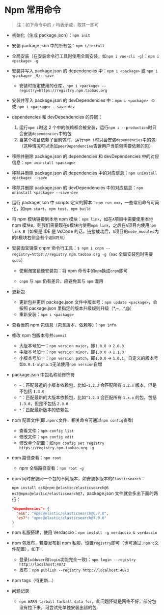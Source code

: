 # Npm 常用命令

> 注：如下命令中的 `/` 均表示或，取其一即可

- 初始化（生成 package.json）：`npm init`

- 安装 package.json 中的所有包：`npm i/install`

- 全局安装（在安装命令行工具时使用全局安装，如`npm i vue-cli -g`）：`npm i <package> -g`

- 安装并写入 package.json 的 dependencies 中：`npm i <package>` 或 `npm i <package> -S/--save`

  - 安装时指定使用的仓库，`npm i <package> --registry=https://registry.npm.taobao.org`

- 安装并写入 package.json 的 devDependencies 中：`npm i <package> -D` 或 `npm i <package> --save-dev`

- dependencies 和 devDependencies 的异同：

  1. 运行`npm i`时这 2 个中的依赖都会被安装，运行`npm i --production`时只会安装`dependencies`中的包
  2. 当某个项目依赖了当前包时，运行`npm i`时只会安装`dependencies`中的包（这种情况可以添加`peerDependencies`告诉用户当前包需要依赖的包）

- 移除并删除 package.json 的 dependencies 和 devDependencies 中的对应信息：`npm uninstall <package>`

- 移除并删除 package.json 的 dependencies 中的对应信息：`npm uninstall <package> --save`

- 移除并删除 package.json 的 devDependencies 中的对应信息：`npm uninstall <package> --save-dev`

- 运行 package.json 中 scripts 定义的脚本：`npm run xxx`，一些常用命令可简化，如`npm start`、`npm test`、`npm build`

- 将 npm 模块链接到本地 npm 模块：`npm link`，如在`A`项目中需要使用本地 npm 模块`B`，则我们需要现在`B`模块内使用`npm link`，之后在`A`项目内使用`npm link B`（如果是 IDE 是 VsCode 的话，链接成功后，`A`项目的`node_modules`内的`B`模块右侧会有个`返回符号`）

- 安装淘宝镜像 cnpm 命令行工具：`$ npm i cnpm --registry=https://registry.npm.taobao.org -g`（`mac` 全局安装包时需要`sudo`）

  - 使用淘宝镜像安装包：将 npm 命令中的`npm`换成`cnpm`即可

  - `cnpm` 与 `npm` 仍有差异，应避免其与 `npm` 混用

- 更新包

  - 更新包并更新 package.json 文件中版本号：`npm update <package>`，会按照 package.json 里指定的版本升级规则升级（\*,~，^,@）
  - 重新安装：`npm i <package>`

- 查看当前 npm 包信息（包含版本、依赖等）：`npm info`

- 修改 npm 包版本号并`commit`

  - 大版本号加一：`npm version major`，即`1.0.0` -> `2.0.0`
  - 中版本号加一：`npm version minor`，即`1.0.0` -> `1.1.0`
  - 小版本号加一：`npm version patch`，即`1.0.0` -> `1.0.1`，自定义的版本号如`0.0.1-alpha.1`无法使用`npm version`自增

- package.json 中包名称前修饰符

  - `~`：匹配最近的小版本依赖包，比如`~1.2.3` 会匹配所有 `1.2.x` 版本，但是不包括 `1.3.0`
  - `^`：匹配最新的大版本依赖包，比如`^1.2.3` 会匹配所有 `1.x.x` 的包，包括 `1.3.0`，但是不包括 `2.0.0`
  - `*`：匹配最新版本的依赖包

- npm 配置文件(即`.npmrc`文件，相关命令可通过`npm config`查看)

  - 查看文件：`npm config list`
  - 修改文件：`npm config edit`
  - 修改单个配置：如`npm config set registry https://registry.npm.taobao.org -g`

- npm 路径查看：`npm root`

  - npm 全局路径查看：`npm root -g`

- npm 同时安装同一个包的不同版本，如安装多版本的`Elasticsearch`：

  `npm install es6@npm:@elastic/elasticsearch@6 es7@npm:@elastic/elasticsearch@7`，package.json 文件就会多出下面的两行：

  ```json
  "dependencies": {
    "es6": "npm:@elastic/elasticsearch@6.7.0",
    "es7": "npm:@elastic/elasticsearch@7.0.0"
  }
  ```

- npm 私服搭建，使用 Verdaccio：`npm install -g verdaccio & verdaccio`

- npm 包发布，若要发布到 npm 私服，设置`registry`即可（也可通过`.npmrc`文件配置），如下：

  - 登录(`adduser`和`login`功能完全一致)：`npm login --registry http://localhost:4873`
  - 发布：`npm publish --registry http://localhost:4873`

- npm tags（待更新...）

- 问题记录

  - `npm WARN tarball tarball data for`，此问题怀疑是网络不好，部分包没有拉下来，可尝试先单独安装出错的包
